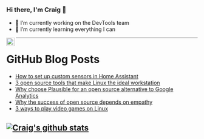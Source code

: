 ### Hi there, I'm Craig 👋

<!--
**CraigTeelFugro/CraigTeelFugro** is a ✨ _special_ ✨ repository because its `README.md` (this file) appears on your GitHub profile.

Here are some ideas to get you started:
-->

- 🔭 I’m currently working on the DevTools team
- 🌱 I’m currently learning everything I can

[<img align="left" alt="Craig Teel | LinkedIn" width="22px" src="https://cdn.jsdelivr.net/npm/simple-icons@v3/icons/linkedin.svg" />][linkedin]

---

# GitHub Blog Posts

<!-- BLOG-POST-LIST:START -->
- [How to set up custom sensors in Home Assistant](https://opensource.com/article/21/2/home-assistant-custom-sensors)
- [3 open source tools that make Linux the ideal workstation](https://opensource.com/article/21/2/linux-workday)
- [Why choose Plausible for an open source alternative to Google Analytics](https://opensource.com/article/21/2/plausible)
- [Why the success of open source depends on empathy](https://opensource.com/article/21/2/open-source-empathy)
- [3 ways to play video games on Linux](https://opensource.com/article/21/2/linux-gaming)
<!-- BLOG-POST-LIST:END -->

## [![Craig's github stats](https://github-readme-stats.vercel.app/api?username=craigteelfugro)](https://github.com/anuraghazra/github-readme-stats)


[linkedin]: https://linkedin.com/in/craig-teel-b8786771
